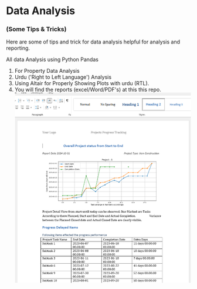 
# Data Analysis 
### (Some Tips & Tricks)

Here are some of tips and trick for data analysis helpful for analysis and reporting.

All data Analysis using Python Pandas 

1. For Property Data Analysis
2. Urdu ('Right to Left Language') Analysis
3. Using Altair for Properly Showing Plots with urdu (RTL).
4. You will find the reports (excel/Word/PDF's) at this this repo.![Imange](/Reports(MS-Excel&Word)/Data/Matplotlib/ReportPic.png "MS Word Documnet")
